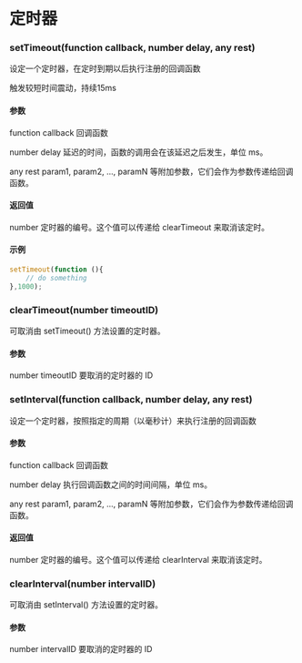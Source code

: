 # 定时器

### setTimeout(function callback, number delay, any rest)
设定一个定时器，在定时到期以后执行注册的回调函数

触发较短时间震动，持续15ms

#### 参数
function callback
回调函数

number delay
延迟的时间，函数的调用会在该延迟之后发生，单位 ms。

any rest
param1, param2, ..., paramN 等附加参数，它们会作为参数传递给回调函数。

#### 返回值
number
定时器的编号。这个值可以传递给 clearTimeout 来取消该定时。


#### 示例

```js
setTimeout(function (){
    // do something
},1000);
```

### clearTimeout(number timeoutID)

可取消由 setTimeout() 方法设置的定时器。

#### 参数

number timeoutID
要取消的定时器的 ID

### setInterval(function callback, number delay, any rest)
设定一个定时器，按照指定的周期（以毫秒计）来执行注册的回调函数

#### 参数
function callback
回调函数

number delay
执行回调函数之间的时间间隔，单位 ms。

any rest
param1, param2, ..., paramN 等附加参数，它们会作为参数传递给回调函数。

#### 返回值
number
定时器的编号。这个值可以传递给 clearInterval 来取消该定时。


### clearInterval(number intervalID)
可取消由 setInterval() 方法设置的定时器。

#### 参数
number intervalID
要取消的定时器的 ID





